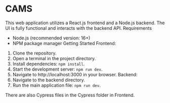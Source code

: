 # CAMS


This web application utilizes a React.js frontend and a Node.js backend. The UI is fully functional and
interacts with the backend API.
Requirements
- Node.js (recommended version: 16+)
- NPM package manager
Getting Started
Frontend:
1. Clone the repository.
2. Open a terminal in the project directory.
3. Install dependencies: `npm install`.
4. Start the development server: `npm run dev`.
5. Navigate to http://localhost:3000 in your browser.
Backend:
1. Navigate to the backend directory.
2. Run the main application file: `npm run dev`.

There are also Cypress files in the Cypress folder in Frontend. 
